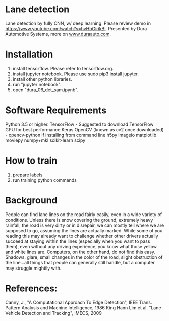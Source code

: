 # Lane detection
Lane detection by fully CNN, w/ deep learning.
Please review demo in https://www.youtube.com/watch?v=hvHbGirikBI.
Presented by Dura Automotive Systems, more on www.duraauto.com.

# Installation
1. install tensorflow. Please refer to tensorflow.org.
2. install jupyter notebook. Please use sudo pip3 install jupyter.
3. install other python libraries.
3. run "jupyter notebook".
4. open "dura_06_det_sam.ipynb".

# Software Requirements
Python 3.5 or higher. 
TensorFlow - Suggested to download TensorFlow GPU for best performance
Keras
OpenCV (known as cv2 once downloaded) - opencv-python if installing from command line
h5py
imageio
matplotlib
moviepy
numpy+mkl
scikit-learn
scipy

# How to train
1. prepare labels
2. run training python commands

# Background
People can find lane lines on the road fairly easily, even in a wide variety of conditions. Unless there is snow covering the ground, extremely heavy rainfall, the road is very dirty or in disrepair, we can mostly tell where we are supposed to go, assuming the lines are actually marked. While some of you reading this may already want to challenge whether other drivers actually succeed at staying within the lines (especially when you want to pass them), even without any driving experience, you know what those yellow and white lines are.
Computers, on the other hand, do not find this easy. Shadows, glare, small changes in the color of the road, slight obstruction of the line…all things that people can generally still handle, but a computer may struggle mightily with. 

# References:
Canny, J., "A Computational Approach To Edge Detection", IEEE Trans. Pattern Analysis and Machine Intelligence, 1986
King Hann Lim et al. "Lane-Vehicle Detection and Tracking", IMECS, 2009
